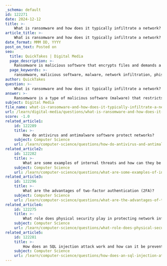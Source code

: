 ```yaml
---
_schema: default
id: 122271
date: 2024-12-12
title: >-
    What is ransomware and how does it typically infiltrate a network?
article_title: >-
    What is ransomware and how does it typically infiltrate a network?
date_format: MMM DD, YYYY
post_on_text: Posted on
seo:
  title: QuickTakes | Digital Media
  page_description: >-
    Ransomware is malicious software that encrypts files and demands a ransom for decryption. It infiltrates networks through methods like phishing emails, exploiting vulnerabilities, RDP attacks, malvertising, fileless techniques, and self-propagation mechanisms.
  page_keywords: >-
    ransomware, malicious software, malware, network infiltration, phishing emails, vulnerabilities, RDP attacks, malvertising, fileless ransomware, self-propagation, cybersecurity, data loss, encryption, ransom payment, security measures
author: QuickTakes
question: >-
    What is ransomware and how does it typically infiltrate a network?
answer: >-
    Ransomware is a type of malicious software (malware) that restricts access to a victim's data, typically by encrypting files on their computer or network. Once the data is encrypted, the attackers demand a ransom payment in exchange for a decryption key that will restore access to the files. Ransomware can have devastating effects on individuals and organizations, leading to significant data loss, operational disruptions, and financial costs.\n\n### How Ransomware Typically Infiltrates a Network\n\nRansomware typically infiltrates a network through several common methods:\n\n1. **Phishing Emails**: One of the most prevalent methods for ransomware delivery is through phishing emails. Attackers send emails that appear legitimate, tricking users into clicking on malicious links or downloading infected attachments. Once the user interacts with the email, the ransomware can be executed.\n\n2. **Exploiting Vulnerabilities**: Ransomware can also exploit vulnerabilities in unpatched software. Attackers scan for systems that have not been updated with the latest security patches, allowing them to gain unauthorized access and deploy ransomware.\n\n3. **Remote Desktop Protocol (RDP) Attacks**: Cybercriminals may use brute force attacks to gain access to systems via RDP, which is commonly used for remote connections. Once they have access, they can install ransomware on the network.\n\n4. **Malvertising**: This involves using malicious advertisements that redirect users to websites hosting ransomware. Users may unknowingly click on these ads, leading to infection.\n\n5. **Fileless Ransomware**: Some advanced ransomware variants use fileless techniques, leveraging pre-installed operating system tools (like PowerShell) to execute malicious commands without needing to download a traditional executable file.\n\n6. **Self-Propagation Mechanisms**: More sophisticated ransomware can move laterally across a network, infecting multiple systems without human intervention. This allows the ransomware to spread rapidly once it has gained initial access.\n\n### Conclusion\n\nUnderstanding how ransomware infiltrates networks is crucial for developing effective defense strategies. Organizations should implement robust security measures, including regular software updates, employee training on recognizing phishing attempts, and monitoring for unusual network activity to mitigate the risk of ransomware attacks. Continuous vigilance and a multi-layered security approach are essential in protecting against these evolving threats.
subject: Digital Media
file_name: what-is-ransomware-and-how-does-it-typically-infiltrate-a-network.md
url: /learn/digital-media/questions/what-is-ransomware-and-how-does-it-typically-infiltrate-a-network
score: -1.0
related_article1:
    id: 122289
    title: >-
        How do antivirus and antimalware software protect networks?
    subject: Computer Science
    url: /learn/computer-science/questions/how-do-antivirus-and-antimalware-software-protect-networks
related_article2:
    id: 122282
    title: >-
        What are some examples of internal threats and how can they be mitigated?
    subject: Computer Science
    url: /learn/computer-science/questions/what-are-some-examples-of-internal-threats-and-how-can-they-be-mitigated
related_article3:
    id: 122296
    title: >-
        What are the advantages of two-factor authentication (2FA)?
    subject: Computer Science
    url: /learn/computer-science/questions/what-are-the-advantages-of-twofactor-authentication-2fa
related_article4:
    id: 122275
    title: >-
        What role does physical security play in protecting network infrastructure?
    subject: Computer Science
    url: /learn/computer-science/questions/what-role-does-physical-security-play-in-protecting-network-infrastructure
related_article5:
    id: 122281
    title: >-
        How does an SQL injection attack work and how can it be prevented?
    subject: Computer Science
    url: /learn/computer-science/questions/how-does-an-sql-injection-attack-work-and-how-can-it-be-prevented
---
```


&nbsp;